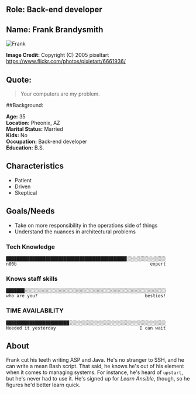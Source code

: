 ## Role: Back-end developer

## Name: Frank Brandysmith

![Frank](https://c1.staticflickr.com/1/3/6661936_74539b0ee8_o.jpg)

**Image Credit:** Copyright (C) 2005 pixeltart
https://www.flickr.com/photos/pixietart/6661936/

## Quote:

> Your computers are my problem.

##Background:

**Age:** 35  
**Location:** Pheonix, AZ  
**Marital Status:** Married  
**Kids:** No  
**Occupation:** Back-end developer  
**Education:** B.S.

## Characteristics

- Patient
- Driven
- Skeptical

## Goals/Needs

- Take on more responsibility in the operations side of things
- Understand the nuances in architectural problems

### Tech Knowledge

```
██████████████████████████████████████████████░░░░░░░░░░░░░░░
n00b                                                   expert
```

### Knows staff skills

```
███████░░░░░░░░░░░░░░░░░░░░░░░░░░░░░░░░░░░░░░░░░░░░░░░░░░░░░░
who are you?                                         besties!
```

### TIME AVAILABILITY

```
████████████████████████░░░░░░░░░░░░░░░░░░░░░░░░░░░░░░░░░░░░░
Needed it yesterday                                I can wait
```

## About

Frank cut his teeth writing ASP and Java. He's no stranger to SSH, and he can
write a mean Bash script. That said, he knows he's out of his element when it
comes to managing systems. For instance, he's heard of `upstart`, but he's
never had to use it. He's signed up for *Learn Ansible*, though, so he figures
he'd better learn quick.

